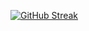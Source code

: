 [![GitHub Streak](https://streak-stats.demolab.com?user=copysolo&theme=transparent&locale=fr)](https://git.io/streak-stats)
